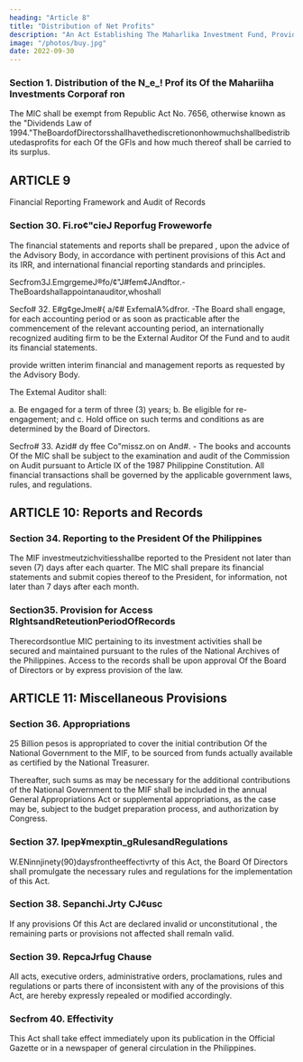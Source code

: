 ```yaml
---
heading: "Article 8"
title: "Distribution of Net Profits"
description: "An Act Establishing The Maharlika Investment Fund, Providing For The Management, Investment, And Use Of The Proceeds Of The fund, Appropriating Funds Thereof And For Other Purposes "
image: "/photos/buy.jpg"
date: 2022-09-30
---
```



### Section 1. Distribution of the N_e_! Prof its Of the Mahariiha Investments Corporaf ron

The MIC shall be exempt from Republic Act No. 7656, otherwise known as the "Dividends Law of
1994."TheBoardofDirectorsshallhavethediscretiononhowmuchshallbedistributedasprofits
for each Of the GFls and how much thereof shall be carried to its surplus.


## ARTICLE 9

Financial Reporting Framework and Audit of Records

### Section 30. Fi.ro¢"cieJ Reporfug Froweworfe

The financial statements and reports shall be prepared , upon the advice of the Advisory Body, in accordance with pertinent provisions of this
Act and its IRR, and international financial reporting standards and principles.

Secfrom3J.EmgrgemeJ®fo/¢"J#fem¢JAndftor.-TheBoardshallappointanauditor,whoshall

Secfo# 32. E#g¢geJme#{ a/¢# ExfemalA%dfror. -The Board shall engage, for each accounting
period or as soon as practicable after the commencement of the relevant accounting period, an internationally recognized auditing firm to be the External Auditor Of the Fund and to audit its financial statements.

provide written interim financial and management reports as requested by the Advisory Body.

The Extemal Auditor shall:

a. Be engaged for a term of three (3) years;
b. Be eligible for re-engagement; and
c. Hold office on such terms and conditions as are determined by the Board of
Directors.

Secfro# 33. Azid# dy ffee Co"missz.on on And#. - The books and accounts Of the MIC shall be
subject to the examination and audit of the Commission on Audit pursuant to Article IX of the
1987 Philippine Constitution. All financial transactions shall be governed by the applicable
government laws, rules, and regulations.


## ARTICLE 10: Reports and Records

### Section 34. Reporting to the President Of the Philippines 

The MIF investmeutzichvitiesshallbe reported to the President not later than seven (7) days after each quarter. The MIC shall prepare its
financial statements and submit copies thereof to the President, for information, not later than 7 days after each month.


### Section35. Provision for Access RIghtsandReteutionPeriodOfRecords

Therecordsontlue
MIC pertaining to its investment activities shall be secured and maintained pursuant to the rules
of the National Archives of the Philippines. Access to the records shall be upon approval Of the
Board of Directors or by express provision of the law.

## ARTICLE 11: Miscellaneous Provisions

### Section 36. Appropriations

25 Billion pesos is appropriated to cover the initial contribution Of the National Government to the MIF, to be sourced from funds actually available as certified by the National Treasurer. 

Thereafter, such sums as may be necessary for the additional contributions of the National Government to the MIF shall be
included in the annual General Appropriations Act or supplemental appropriations, as the case
may be, subject to the budget preparation process, and authorization by Congress.

### Section 37. Ipep¥mexptin_gRulesandRegulations

W.ENinnjinety(90)daysfrontheeffectivrty
of this Act, the Board Of Directors shall promulgate the necessary rules and regulations for the
implementation of this Act.

### Section 38. Sepanchi.Jrty CJ¢usc

If any provisions Of this Act are declared invalid or
unconstitutional , the remaining parts or provisions not affected shall remaln valid.

### Section 39. RepcaJrfug Chause

All acts, executive orders, administrative orders, proclamations, rules and regulations or parts there of inconsistent with any of the provisions of this Act, are hereby expressly repealed or modified accordingly.

### Secfrom 40. Effectivity

This Act shall take effect immediately upon its publication in the Official Gazette or in a newspaper of general circulation in the Philippines.